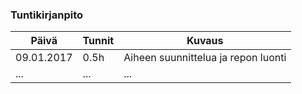 ### Tuntikirjanpito
Päivä | Tunnit | Kuvaus
--------------- | ----- | ------
09.01.2017 | 0.5h | Aiheen suunnittelua ja repon luonti
... | ... | ...
